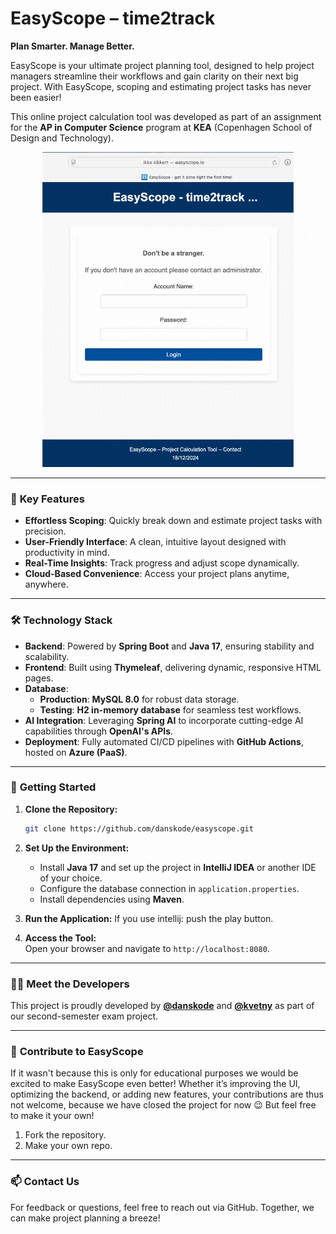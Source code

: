# EasyScope – time2track

**Plan Smarter. Manage Better.**  

EasyScope is your ultimate project planning tool, designed to help project managers streamline their workflows and gain clarity on their next big project. With EasyScope, scoping and estimating project tasks has never been easier!  

This online project calculation tool was developed as part of an assignment for the **AP in Computer Science** program at **KEA** (Copenhagen School of Design and Technology).

![flow](https://github.com/danskode/EasyScope/blob/main/docs/wireframes/flow.gif)

---

### 🌟 **Key Features**  

- **Effortless Scoping**: Quickly break down and estimate project tasks with precision.  
- **User-Friendly Interface**: A clean, intuitive layout designed with productivity in mind.  
- **Real-Time Insights**: Track progress and adjust scope dynamically.  
- **Cloud-Based Convenience**: Access your project plans anytime, anywhere.  

---

### 🛠️ **Technology Stack**  

- **Backend**: Powered by **Spring Boot** and **Java 17**, ensuring stability and scalability.  
- **Frontend**: Built using **Thymeleaf**, delivering dynamic, responsive HTML pages.  
- **Database**:  
  - **Production**: **MySQL 8.0** for robust data storage.  
  - **Testing**: **H2 in-memory database** for seamless test workflows.  
- **AI Integration**: Leveraging **Spring AI** to incorporate cutting-edge AI capabilities through **OpenAI's APIs**.  
- **Deployment**: Fully automated CI/CD pipelines with **GitHub Actions**, hosted on **Azure (PaaS)**.  

---

### 🚀 **Getting Started**  

1. **Clone the Repository:**  
   ```bash  
   git clone https://github.com/danskode/easyscope.git  
   ```  

2. **Set Up the Environment:**  
   - Install **Java 17** and set up the project in **IntelliJ IDEA** or another IDE of your choice.  
   - Configure the database connection in `application.properties`.  
   - Install dependencies using **Maven**.  

3. **Run the Application:**
  If you use intellij: push the play button.

6. **Access the Tool:**  
   Open your browser and navigate to `http://localhost:8080`.  

---

### 👩‍💻 **Meet the Developers**  

This project is proudly developed by **[@danskode](https://github.com/danskode)** and **[@kvetny](https://github.com/kvetny)** as part of our second-semester exam project.  

---

### 🎯 **Contribute to EasyScope**  

If it wasn't because this is only for educational purposes we would be excited to make EasyScope even better! Whether it’s improving the UI, optimizing the backend, or adding new features, your contributions are thus not welcome, because we have closed the project for now 😉 But feel free to make it your own!

1. Fork the repository. 
2. Make your own repo.

---

### 📫 **Contact Us**  

For feedback or questions, feel free to reach out via GitHub. Together, we can make project planning a breeze!
